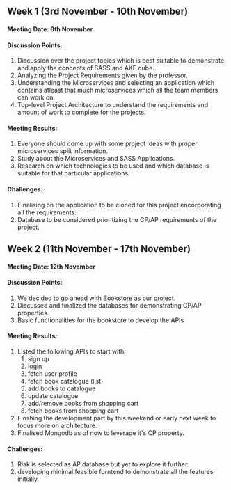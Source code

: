 ## Week 1 (3rd November - 10th November)

#### Meeting Date: 8th November

#### Discussion Points:
1. Discussion over the project topics which is best suitable to demonstrate and apply the concepts of SASS and AKF cube.
2. Analyzing the Project Requirements given by the professor.
3. Understanding the Microservices and selecting an application which contains atleast that much microservices which all the team members can work on.
4. Top-level Project Architecture to understand the requirements and amount of work to complete for the projects.

#### Meeting Results:

1. Everyone should come up with some project Ideas with proper microservices split information.
2. Study about the Microservices and SASS Applications.
3. Research on which technologies to be used and which database is suitable for that particular applications.

#### Challenges:

1. Finalising on the application to be cloned for this project encorporating all the requirements.
2. Database to be considered prioritizing the CP/AP requirements of the project.

## Week 2 (11th November - 17th November)

#### Meeting Date: 12th November

#### Discussion Points:
1. We decided to go ahead with Bookstore as our project.
2. Discussed and finalized the databases for demonstrating CP/AP properties.
3. Basic functionalities for the bookstore to develop the APIs

#### Meeting Results:

1. Listed the following APIs to start with:
	1. sign up
	2. login
	3. fetch user profile 
	4. fetch book catalogue (list)
	5. add books to catalogue
	6. update catalogue
	7. add/remove books from shopping cart
	8. fetch books from shopping cart
2. Finshing the development part by this weekend or early next week to focus more on architecture.
3. Finalised Mongodb as of now to leverage it's CP property.

#### Challenges:

1. Riak is selected as AP database but yet to explore it further.
2. developing minimal feasible forntend to demonstrate all the features initially.


